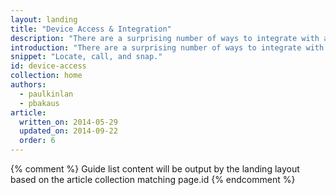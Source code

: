 ```yaml
---
layout: landing
title: "Device Access & Integration"
description: "There are a surprising number of ways to integrate with and access features on the user's device, from geo location and device orientation, accessing the communication stack such as the dialer and SMS, to makeing apps sticky on the home screen. Learn how to take advantage of features that your users will love."
introduction: "There are a surprising number of ways to integrate with and access features on the user's device, from geo location and device orientation, accessing the communication stack such as the dialer and SMS, to makeing apps sticky on the home screen. Learn how to take advantage of features that your users will love."
snippet: "Locate, call, and snap."
id: device-access
collection: home
authors:
  - paulkinlan
  - pbakaus
article:
  written_on: 2014-05-29
  updated_on: 2014-09-22
  order: 6
---
```


{% comment %}
Guide list content will be output by the landing layout based on the article collection matching page.id
{% endcomment %}
